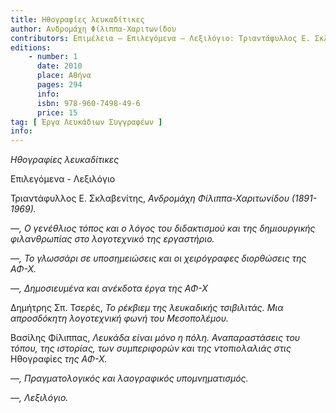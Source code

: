 ```yaml
---
title: Ηθογραφίες λευκαδίτικες
author: Ανδρομάχη Φίλιππα-Χαριτωνίδου
contributors: Επιμέλεια – Επιλεγόμενα – Λεξιλόγιο: Τριαντάφυλλος Ε. Σκλαβενίτης, Δημήτρης Σπ. Τσερές, Βασίλης Φίλιππας
editions: 
    - number: 1
      date: 2010
      place: Αθήνα
      pages: 294
      info: 
      isbn: 978-960-7498-49-6
      price: 15
tag: [ Έργα Λευκάδιων Συγγραφέων ]
info: 
---
```


*Ηθογραφίες λευκαδίτικες*

Επιλεγόμενα - Λεξιλόγιο

Τριαντάφυλλος Ε. Σκλαβενίτης, *Ανδρομάχη Φίλιππα-Χαριτωνίδου \(1891-1969\).*

*—, Ο γενέθλιος τόπος και ο λόγος του διδακτισμού και της δημιουργικής φιλανθρωπίας στο λογοτεχνικό της εργαστήριο.*

*—, Το γλωσσάρι σε υποσημειώσεις και οι χειρόγραφες διορθώσεις της ΑΦ-Χ.*

*—, Δημοσιευμένα και ανέκδοτα έργα της ΑΦ-Χ*

Δημήτρης Σπ. Τσερές, *Το ρέκβιεμ της λευκαδικής τσιβιλιτάς. Μια απροσδόκητη λογοτεχνική φωνή του Μεσοπολέμου.*

Βασίλης Φίλιππας, *Λευκάδα είναι μόνο η πόλη. Αναπαραστάσεις του τόπου, της ιστορίας, των συμπεριφορών και της ντοπιολαλιάς στις* Ηθογραφίες *της ΑΦ-Χ.*

*—, Πραγματολογικός και λαογραφικός υπομνηματισμός.*

*—, Λεξιλόγιο.*

